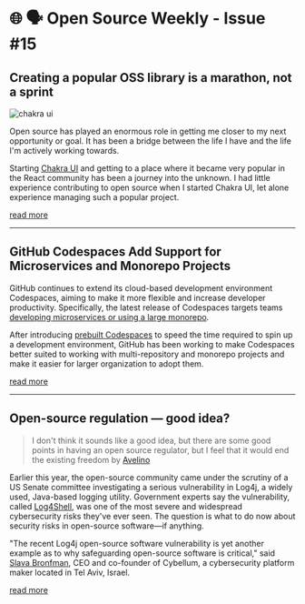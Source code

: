 # 🌐 🗣️ Open Source Weekly - Issue #15

## Creating a popular OSS library is a marathon, not a sprint

![chakra ui](https://github.com/chakra-ui/chakra-ui)

Open source has played an enormous role in getting me closer to my next opportunity or goal. It has been a bridge between the life I have and the life I'm actively working towards.

Starting [Chakra UI](https://github.com/chakra-ui/chakra-ui) and getting to a place where it became very popular in the React community has been a journey into the unknown. I had little experience contributing to open source when I started Chakra UI, let alone experience managing such a popular project.

[read more](https://github.com/readme/guides/maintaining-oss-projects)

---

## GitHub Codespaces Add Support for Microservices and Monorepo Projects

GitHub continues to extend its cloud-based development environment Codespaces, aiming to make it more flexible and increase developer productivity. Specifically, the latest release of Codespaces targets teams [developing microservices or using a large monorepo](https://github.blog/2022-04-20-codespaces-multi-repository-monorepo-scenarios/).

After introducing [prebuilt Codespaces](https://dev.to/prestd/constant-work-to-onboarding-new-members-into-engineering-team-18k0) to speed the time required to spin up a development environment, GitHub has been working to make Codespaces better suited to working with multi-repository and monorepo projects and make it easier for larger organization to adopt them.

[read more](https://www.infoq.com/news/2022/05/GitHub-codespaces-microservices)

---

## Open-source regulation — good idea?

> I don't think it sounds like a good idea, but there are some good points in having an open source regulator, but I feel that it would end the existing freedom
> by [Avelino](https://twitter.com/avelinorun)

Earlier this year, the open-source community came under the scrutiny of a US Senate committee investigating a serious vulnerability in Log4j, a widely used, Java-based logging utility. Government experts say the vulnerability, called [Log4Shell](https://www.cisa.gov/uscert/ncas/alerts/aa21-356a), was one of the most severe and widespread cybersecurity risks they've ever seen. The question is what to do now about security risks in open-source software—if anything.

"The recent Log4j open-source software vulnerability is yet another example as to why safeguarding open-source software is critical," said [Slava Bronfman](https://www.linkedin.com/in/slava-bronfman/?originalSubdomain=il), CEO and co-founder of Cybellum, a cybersecurity platform maker located in Tel Aviv, Israel.

[read more](https://techbeacon.com/security/open-source-regulation-good-idea)
